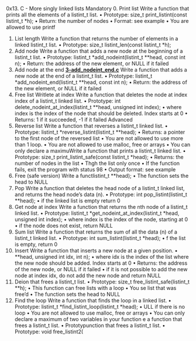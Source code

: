 0x13. C - More singly linked lists
Mandatory
0. Print list
Write a function that prints all the elements of a listint_t list.
•  Prototype: size_t print_listint(const listint_t *h);
•  Return: the number of nodes
•  Format: see example
•  You are allowed to use printf
1. List length
Write a function that returns the number of elements in a linked listint_t list.
•  Prototype: size_t listint_len(const listint_t *h);
2. Add node
Write a function that adds a new node at the beginning of a listint_t list.
•  Prototype: listint_t *add_nodeint(listint_t **head, const int n);
•  Return: the address of the new element, or NULL if it failed
3. Add node at the end
**[3-add_nodeint_end.c](3-add_nodeint_end.c)**
Write a function that adds a new node at the end of a listint_t list.
•  Prototype: listint_t *add_nodeint_end(listint_t **head, const int n);
•  Return: the address of the new element, or NULL if it failed
4. Free list
Writlete at index
Write a function that deletes the node at index index of a listint_t linked list.
•  Prototype: int delete_nodeint_at_index(listint_t **head, unsigned int index);
•  where index is the index of the node that should be deleted. Index starts at 0
•  Returns: 1 if it succeeded, -1 if it failed
Advanced
11. Reverse list
Write a function that reverses a listint_t linked list.
•  Prototype: listint_t *reverse_listint(listint_t **head);
•  Returns: a pointer to the first node of the reversed list
•  You are not allowed to use more than 1 loop.
•  You are not allowed to use malloc, free or arrays
•  You can only declare a maximuWrite a function that prints a listint_t linked list.
•  Prototype: size_t print_listint_safe(const listint_t *head);
•  Returns: the number of nodes in the list
•  Thgh the list only once
•  If the function fails, exit the program with status 98
•  Output format: see example
13. Free (safe version)
Write a functlistint_t **head);
•  The function sets the head to NULL
6. Pop
Write a function that deletes the head node of a listint_t linked list, and returns the head node’s data (n).
•  Prototype: int pop_listint(listint_t **head);
•  if the linked list is empty return 0
7. Get node at index
Write a function that returns the nth node of a listint_t linked list.
•  Prototype: listint_t *get_nodeint_at_index(listint_t *head, unsigned int index);
•  where index is the index of the node, starting at 0
•  if the node does not exist, return NULL
8. Sum list
Write a function that returns the sum of all the data (n) of a listint_t linked list.
•  Prototype: int sum_listint(listint_t *head);
•  f the list is empty, return 0
9. Insert
Write a function that inserts a new node at a given position.
•   **head, unsigned int idx, int n);
•  where idx is the index of the list where the new node should be added. Index starts at 0
•  Returns: the address of the new node, or NULL if it failed
•  if it is not possible to add the new node at index idx, do not add the new node and return NULL
10. Deion that frees a listint_t list.
•  Prototype: size_t free_listint_safe(listint_t **h);
•  This function can free lists with a loop
•  You se list that was free’d
•  The function sets the head to NULL
14. Find the loop
Write a function that finds the loop in a linked list.
•  Prototype: listint_t *find_listint_loop(listint_t *head);
•  ULL if there is no loop
•  You are not allowed to use malloc, free or arrays
•  You can only declare a maximum of two variables in your function
e a function that frees a listint_t list.
•  Prototypunction that frees a listint_t list.
•  Prototype: void free_listint2(
